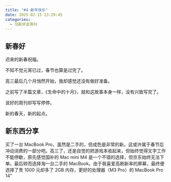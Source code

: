 ```yaml
---
title: "#4 新年快乐"
date: 2025-02-15 23:29:45
categories:
  - 乌斯怀亚周刊
---
```


## 新春好

迟来的新春祝福。

不知不觉元宵已过，春节也算是过完了。

高三最后几个月悄然开始，我却感觉还没有做好准备。

之前写了半篇文章，《生命中的十月》，就和这故事本身一样，没有兴致写完了。

说好的周刊却写写停停。

新的春天，新的起点。

## 新东西分享

买了一台 MacBook Pro，虽然是二手的，但成色是非常的新。这或许属于春节后冲动消费的一部分吧。高三了，还是自觉的把游戏本收起来，但始终觉得文字工作不能停歇，原先感觉国补的 Mac mini M4 是一个不错的选择，但京东始终无法下单。最后转而选择淘一台二手的 MacBook。由于我喜爱高刷新率的屏幕，最终便选择了贵 1000 元却多了 2GB 内存，更好的处理器（M3 Pro）的 MacBook Pro 14“
